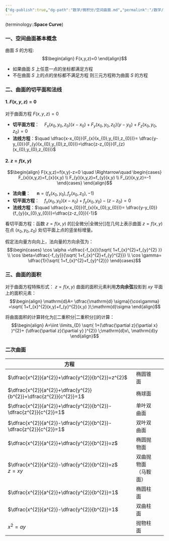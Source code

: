 ```yaml
---
{"dg-publish":true,"dg-path":"数学/微积分/空间曲面.md","permalink":"/数学/微积分/空间曲面/","dgPassFrontmatter":true,"noteIcon":"","created":"2024-10-04T22:24:50.961+08:00","updated":"2024-10-28T15:32:23.674+08:00"}
---
```



(terminology::**Space Curve**)
### 一、空间曲面基本概念
曲面 $S$ 的方程:
$$\begin{align}
F(x,y,z)=0
\end{align}$$
- 如果曲面 $S$ 上任意一点的坐标都满足方程
- 不在曲面 $S$ 上的点的坐标都不满足方程
则三元方程称为曲面 $S$ 的方程

### 二、曲面的切平面和法线
#### 1. $F(x,y,z)=0$
对于曲面方程 $F(x,y,z)=0$
- **切平面方程**：$\quad F_{x}(x_{0},y_{0},z_{0})(x-x_{0})+F_{y}(x_{0},y_{0},z_{0})(y-y_{0})+F_{z}(x_{0},y_{0},z_{0})=0$
- **法线方程**：$\quad \dfrac{x-x_{0}}{F_{x}(x_{0},y_{0},z_{0})}= \dfrac{y-y_{0}}{F_{y}(x_{0},y_{0},z_{0})}=\dfrac{z-z_{0}}{F_{z}(x_{0},y_{0},z_{0})}$
#### 2.  $z=f(x,y)$
$$\begin{align}
F(x,y,z)=f(x,y)-z=0  \quad \Rightarrow\quad  \begin{cases}
F_{x}(x,y,z)=f_{x}(x,y) \\
  F_{y}(x,y,z)=f_{y}(x,y) \\
  F_{z}(x,y,z)=-1
\end{cases}
\end{align}$$
- **法向量**： $\quad \mathbf{n}=(f_{x}(x_{0},y_{0}),f_{y}(x_{0},z_{0}),-1)$
- **切平面方程**：$\quad f_{x}(x_{0},y_{0})(x-x_{0})+f_{y}(x_{0},y_{0})-(z-z_{0})=0$
- **法线方程**：$\quad \dfrac{x-x_{0}}{f_{x}(x_{0},y_{0})}= \dfrac{y-y_{0}}{f_{y}(x_{0},y_{0})}=\dfrac{z-z_{0}}{-1}$

看切平面方程：函数 $z=f(x,y)$ 的[[全微分\|全微分]]在几何上表示曲面 $z=f(x,y)$ 在点 $(x_{0},y_{0},z_{0})$ 处切平面上点的竖坐标增量。

假定法向量方向向上，法向量的方向余弦为：
$$\begin{cases}
\cos \alpha =\dfrac{-f_{x}}{\sqrt{ 1+f_{x}^{2}+f_{y}^{2} }} \\
\cos \beta=\dfrac{-f_{y}}{\sqrt{ 1+f_{x}^{2}+f_{y}^{2}}} \\
\cos \gamma= \dfrac{1}{\sqrt{ 1+f_{x}^{2}+f_{y}^{2}}}
\end{cases}$$

### 三、曲面的面积
对于曲面方程特殊形式： $z=f(x,y)$
曲面的面积元素利用**方向余弦**投影到 $xy$ 平面上的面积元素：
$$\begin{align}
\mathrm{d}A= \dfrac{\mathrm{d} \sigma}{\cos\gamma} =\sqrt{ 1+f_{x}^{2}(x,y)+f_{y}^{2}(x,y) }\;\mathrm{d}\sigma
\end{align}$$

将曲面面积的计算转化为[[二重积分\|二重积分]]的计算：
$$\begin{align}
A=\iint \limits_{D}  \sqrt{ 1+(\dfrac{\partial z}{\partial x} )^{2}+ (\dfrac{\partial z}{\partial y} )^{2}} \;\mathrm{d}x\, \mathrm{d}y
\end{align}$$

### 二次曲面

| 方程                                                                 |                |     |
| ------------------------------------------------------------------ | -------------- | --- |
| $\dfrac{x^{2}}{a^{2}}+\dfrac{y^{2}}{b^{2}}=z^{2}$                  | 椭圆锥面           |     |
| $\dfrac{x^{2}}{a^{2}}+\dfrac{y^{2}}{b^{2}}+\dfrac{z^{2}}{c^{2}}=1$ | 椭球面            |     |
| $\dfrac{x^{2}}{a^{2}}+\dfrac{y^{2}}{b^{2}}-\dfrac{z^{2}}{c^{2}}=1$ | 单叶双曲面          |     |
| $\dfrac{x^{2}}{a^{2}}-\dfrac{y^{2}}{b^{2}}-\dfrac{z^{2}}{c^{2}}=1$ | 双叶双曲面          |     |
| $\dfrac{x^{2}}{a^{2}}+\dfrac{y^{2}}{b^{2}}=z$                      | 椭圆抛物面          |     |
| $\dfrac{x^{2}}{a^{2}}-\dfrac{y^{2}}{b^{2}}=z$<br>$z=xy$            | 双曲抛物面<br>（马鞍面） |     |
| $\dfrac{x^{2}}{a^{2}}+\dfrac{y^{2}}{b^{2}}=1$                      | 椭圆柱面           |     |
| $\dfrac{x^{2}}{a^{2}}-\dfrac{y^{2}}{b^{2}}=1$                      | 双曲柱面           |     |
| $x^{2}=ay$                                                         | 抛物柱面           |     |


